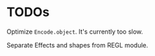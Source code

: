 # TODOs

Optimize `Encode.object`. It's currently too slow.

Separate Effects and shapes from REGL module.

